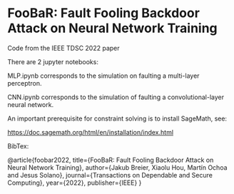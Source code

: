 # FooBaR: Fault Fooling Backdoor Attack on Neural Network Training

Code from the IEEE TDSC 2022 paper 

There are 2 jupyter notebooks:

MLP.ipynb corresponds to the simulation on faulting a multi-layer perceptron.

CNN.ipynb corresponds to the simulation of faulting a convolutional-layer neural network.

An important prerequisite for constraint solving is to install SageMath, see:

https://doc.sagemath.org/html/en/installation/index.html


BibTex:

@article{foobar2022,
  title={FooBaR: Fault Fooling Backdoor Attack on Neural Network Training},
  author={Jakub Breier, Xiaolu Hou, Martín Ochoa and Jesus Solano},
  journal={Transactions on Dependable and Secure Computing},
  year={2022},
  publisher={IEEE}
}
